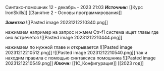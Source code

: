 
Синтакс-помошник
 12 - декабрь - 2023  21:03 
***Источник:***  [[Курс IronSkills]] [[Занятие 2 - Основы программирования]]

***Заметка*** 
![[Pasted image 20231212210340.png]]

нажимаем например на запрос и жмем Ctr-f1
система ищет главы где оно встречется
![[Pasted image 20231212210444.png]]

нажимаем по нужной главе и открывается
![[Pasted image 20231212210512.png]]
![[Pasted image 20231212210540.png]]
так и находим правила с помощью синтаксиса помошника
![[Pasted image 20231212210549.png]]
***Ключи:*** [[1С_Конфигурация]]
 [[2023 год]]